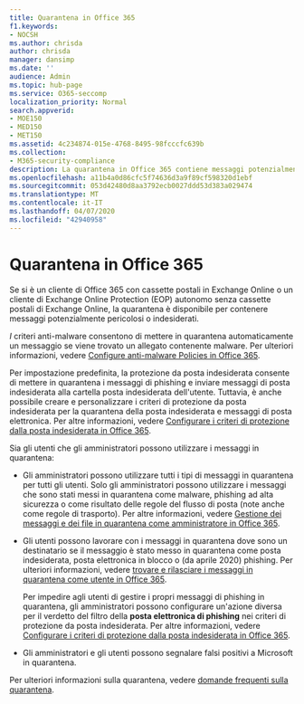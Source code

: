 ```yaml
---
title: Quarantena in Office 365
f1.keywords:
- NOCSH
ms.author: chrisda
author: chrisda
manager: dansimp
ms.date: ''
audience: Admin
ms.topic: hub-page
ms.service: O365-seccomp
localization_priority: Normal
search.appverid:
- MOE150
- MED150
- MET150
ms.assetid: 4c234874-015e-4768-8495-98fcccfc639b
ms.collection:
- M365-security-compliance
description: La quarantena in Office 365 contiene messaggi potenzialmente pericolosi o indesiderati. Gli amministratori e gli utenti finali possono accedere alla quarantena.
ms.openlocfilehash: a11b4a0d86cfc5f74636d3a9f89cf598320d1ebf
ms.sourcegitcommit: 053d42480d8aa3792ecb0027ddd53d383a029474
ms.translationtype: MT
ms.contentlocale: it-IT
ms.lasthandoff: 04/07/2020
ms.locfileid: "42940958"
---
```

# <a name="quarantine-in-office-365"></a>Quarantena in Office 365

Se si è un cliente di Office 365 con cassette postali in Exchange Online o un cliente di Exchange Online Protection (EOP) autonomo senza cassette postali di Exchange Online, la quarantena è disponibile per contenere messaggi potenzialmente pericolosi o indesiderati.

*I* criteri anti-malware consentono di mettere in quarantena automaticamente un messaggio se viene trovato un allegato contenente malware. Per ulteriori informazioni, vedere [Configure anti-malware Policies in Office 365](configure-anti-malware-policies.md).

Per impostazione predefinita, la protezione da posta indesiderata consente di mettere in quarantena i messaggi di phishing e inviare messaggi di posta indesiderata alla cartella posta indesiderata dell'utente. Tuttavia, è anche possibile creare e personalizzare i criteri di protezione da posta indesiderata per la quarantena della posta indesiderata e messaggi di posta elettronica. Per altre informazioni, vedere [Configurare i criteri di protezione dalla posta indesiderata in Office 365](configure-your-spam-filter-policies.md).

Sia gli utenti che gli amministratori possono utilizzare i messaggi in quarantena:

- Gli amministratori possono utilizzare tutti i tipi di messaggi in quarantena per tutti gli utenti. Solo gli amministratori possono utilizzare i messaggi che sono stati messi in quarantena come malware, phishing ad alta sicurezza o come risultato delle regole del flusso di posta (note anche come regole di trasporto). Per altre informazioni, vedere [Gestione dei messaggi e dei file in quarantena come amministratore in Office 365](manage-quarantined-messages-and-files.md).

- Gli utenti possono lavorare con i messaggi in quarantena dove sono un destinatario se il messaggio è stato messo in quarantena come posta indesiderata, posta elettronica in blocco o (da aprile 2020) phishing. Per ulteriori informazioni, vedere [trovare e rilasciare i messaggi in quarantena come utente in Office 365](find-and-release-quarantined-messages-as-a-user.md).

  Per impedire agli utenti di gestire i propri messaggi di phishing in quarantena, gli amministratori possono configurare un'azione diversa per il verdetto del filtro della **posta elettronica di phishing** nei criteri di protezione da posta indesiderata. Per altre informazioni, vedere [Configurare i criteri di protezione dalla posta indesiderata in Office 365](configure-your-spam-filter-policies.md).

- Gli amministratori e gli utenti possono segnalare falsi positivi a Microsoft in quarantena.

Per ulteriori informazioni sulla quarantena, vedere [domande frequenti sulla quarantena](quarantine-faq.md).
